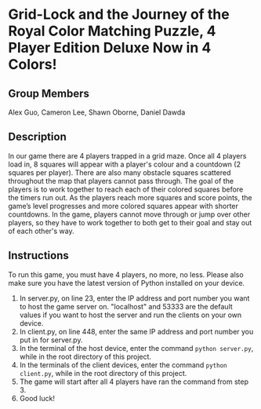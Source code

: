 # Grid-Lock and the Journey of the Royal Color Matching Puzzle, 4 Player Edition Deluxe Now in 4 Colors!

## Group Members
Alex Guo, Cameron Lee, Shawn Oborne, Daniel Dawda

## Description
In our game there are 4 players trapped in a grid maze. Once all 4 players load in, 8 squares will appear with a player's colour and a countdown (2 squares per player). There are also many obstacle squares scattered throughout the map that players cannot pass through. The goal of the players is to work together to reach each of their colored squares before the timers run out. As the players reach more squares and score points, the game’s level progresses and more colored squares appear with shorter countdowns. In the game, players cannot move through or jump over other players, so they have to work together to both get to their goal and stay out of each other's way.

## Instructions
To run this game, you must have 4 players, no more, no less. Please also make sure you have the latest version of Python installed on your device.

1. In server.py, on line 23, enter the IP address and port number you want to host the game server on. "localhost" and 53333 are the default values if you want to host the server and run the clients on your own device.
2. In client.py, on line 448, enter the same IP address and port number you put in for server.py.
3. In the terminal of the host device, enter the command `python server.py`, while in the root directory of this project.
4. In the terminals of the client devices, enter the command `python client.py`, while in the root directory of this project.
5. The game will start after all 4 players have ran the command from step 3.
6. Good luck!

